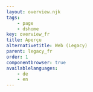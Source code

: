 ```yaml
---
layout: overview.njk
tags: 
    - page
    - dshome
key: overview_fr
title: Aperçu
alternativetitle: Web (Legacy)
parent: legacy_fr
order: 1
componentbrowser: true
availablelanguages: 
    - de
    - en
---
```

